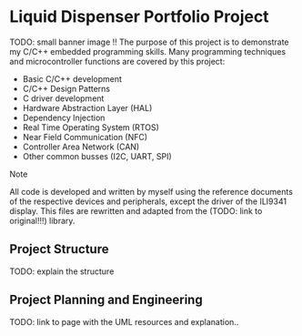 # Liquid Dispenser Portfolio Project
TODO: small banner image !!
 The purpose of this project is to demonstrate my C/C++ embedded programming skills. Many programming techniques and microcontroller functions are covered by this project:
 - Basic C/C++ development
 - C/C++ Design Patterns
 - C driver development
 - Hardware Abstraction Layer (HAL)
 - Dependency Injection
 - Real Time Operating System (RTOS)
 - Near Field Communication (NFC)
 - Controller Area Network (CAN)
 - Other common busses (I2C, UART, SPI)

> [!NOTE]
> All code is developed and written by myself using the reference documents of the respective devices and peripherals, except the driver of the ILI9341 display. This files are rewritten and adapted from the (TODO: link to original!!!) library.

## Project Structure
TODO: explain the structure

## Project Planning and Engineering
TODO: link to page with the UML resources and explanation..
